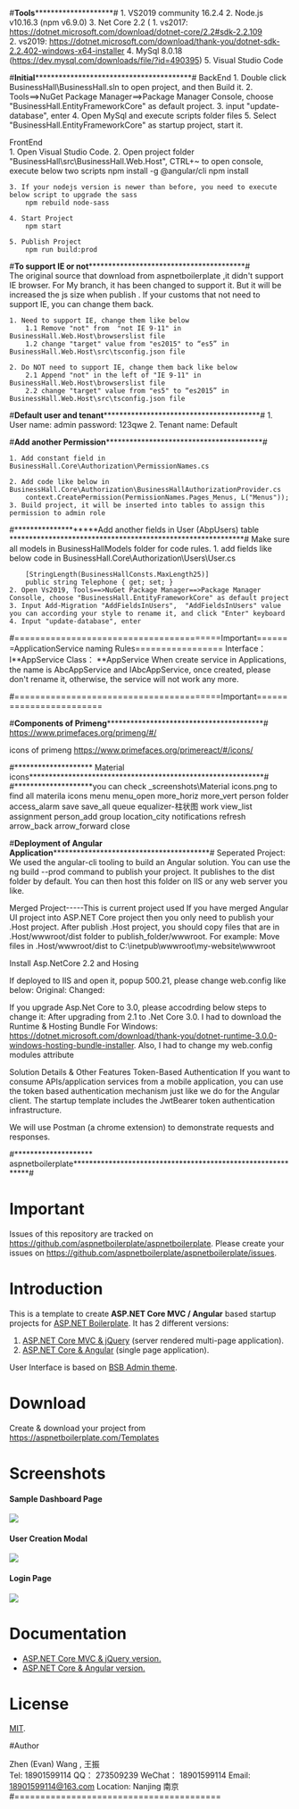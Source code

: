 #****************************************Tools************************************************************#
	1. VS2019 community 16.2.4
	2. Node.js v10.16.3 (npm v6.9.0)
	3. Net Core 2.2  (
		1. vs2017: https://dotnet.microsoft.com/download/dotnet-core/2.2#sdk-2.2.109  
		2. vs2019: https://dotnet.microsoft.com/download/thank-you/dotnet-sdk-2.2.402-windows-x64-installer
	4. MySql 8.0.18 (https://dev.mysql.com/downloads/file/?id=490395)
	5. Visual Studio Code


	

#********************Initial************************************************************#
BackEnd
	1. Double click BusinessHall\BusinessHall.sln to open project, and then Build it.
	2. Tools==>NuGet Package Manager==>Package Manager Console, choose "BusinessHall.EntityFrameworkCore" as default project.
	3. input "update-database", enter
	4. Open MySql and execute  scripts folder files
	5. Select "BusinessHall.EntityFrameworkCore" as startup project, start it.
	
FrontEnd		
	1. Open Visual Studio Code.
	2. Open project folder "BusinessHall\src\BusinessHall.Web.Host",   CTRL+~    to open console, execute below two scripts
		npm install -g @angular/cli
		npm install

	3. If your nodejs version is newer than before, you need to execute below script to upgrade the sass
		npm rebuild node-sass

	4. Start Project
		npm start

	5. Publish Project
		npm run build:prod

#********************To support IE or not************************************************************#	
	The original source that download from aspnetboilerplate ,it didn't support IE browser. For My branch, it has been changed to support it.
	But it will be increased the js size when publish . If your customs that not need to support IE, you can change them back.
	
	1. Need to support IE, change them like below
		1.1 Remove "not" from  "not IE 9-11" in BusinessHall.Web.Host\browserslist file
		1.2 change "target" value from "es2015" to “es5” in BusinessHall.Web.Host\src\tsconfig.json file 
		
	2. Do NOT need to support IE, change them back like below
		2.1 Append "not" in the left of "IE 9-11" in BusinessHall.Web.Host\browserslist file
		2.2 change "target" value from "es5" to “es2015” in BusinessHall.Web.Host\src\tsconfig.json file 
	
#********************Default user and tenant************************************************************#
	1. User name: admin  password: 123qwe
	2. Tenant name: Default

#********************Add another Permission************************************************************#

	1. Add constant field in BusinessHall.Core\Authorization\PermissionNames.cs

	2. Add code like below in BusinessHall.Core\Authorization\BusinessHallAuthorizationProvider.cs
		context.CreatePermission(PermissionNames.Pages_Menus, L("Menus"));
	3. Build project, it will be inserted into tables to assign this permission to admin role
	

#********************Add another fields in User (AbpUsers) table ************************************************************#
Make sure all models in BusinessHallModels folder for code rules.
	1. add fields like below code in BusinessHall.Core\Authorization\Users\User.cs
		
		[StringLength(BusinessHallConsts.MaxLength25)]
        public string Telephone { get; set; }
	2. Open Vs2019, Tools==>NuGet Package Manager==>Package Manager Consolle, choose "BusinessHall.EntityFrameworkCore" as default project
	3. Input Add-Migration "AddFieldsInUsers",  "AddFieldsInUsers" value you can according your style to rename it, and click "Enter" keyboard
	4. Input "update-database", enter

	
#========================================Important=======ApplicationService naming Rules=================
Interface：I**AppService
Class：    **AppService
When create service in Applications, the name is AbcAppService and IAbcAppService, once created, please don't rename it, otherwise, the service will not work any more.

#========================================Important========================


#********************Components of Primeng************************************************************#
https://www.primefaces.org/primeng/#/


icons of primeng
https://www.primefaces.org/primereact/#/icons/
	
	
#******************** Material icons************************************************************# 
#********************you can check _screenshots\Material icons.png to find all materila icons
menu
menu_open
more_horiz
more_vert
person
folder
access_alarm
save
save_all
queue
equalizer-柱状图
work
view_list
assignment
person_add
group
location_city
notifications
refresh
arrow_back
arrow_forward
close


#********************Deployment of Angular Application************************************************************# 
Seperated Project:
We used the angular-cli tooling to build an Angular solution. You can use the ng build --prod command to publish your project. It publishes to the dist folder by default. You can then host this folder on IIS or any web server you like.

Merged Project-----This is current project used
If you have merged Angular UI project into ASP.NET Core project then you only need to publish your .Host project. After publish .Host project, you should copy files that are in .Host/wwwroot/dist folder to publish_folder/wwwroot. 
For example: Move files in    .Host/wwwroot/dist to C:\inetpub\wwwroot\my-website\wwwroot


Install Asp.NetCore 2.2 and Hosing

If deployed to IIS and open it, popup 500.21, please change web.config like below:
Original: <add name="aspNetCore" path="*" verb="*" modules="AspNetCoreModuleV2" resourceType="Unspecified" />
Changed:  <add name="aspNetCore" path="*" verb="*" modules="AspNetCoreModule" resourceType="Unspecified" />

If you upgrade Asp.Net Core to 3.0, please accodrding below steps to change it:
After upgrading from 2.1 to .Net Core 3.0. I had to download the Runtime & Hosting Bundle For Windows: https://dotnet.microsoft.com/download/thank-you/dotnet-runtime-3.0.0-windows-hosting-bundle-installer. Also, I had to change my web.config modules attribute

<?xml version="1.0" encoding="utf-8"?>
<configuration>
  <system.webServer>
    <handlers>
      <add name="aspNetCore" path="*" verb="*" modules="AspNetCoreModuleV2" resourceType="Unspecified" />
    </handlers>
    <aspNetCore processPath="%LAUNCHER_PATH%" arguments="%LAUNCHER_ARGS%" forwardWindowsAuthToken="false" stdoutLogEnabled="false" />
  </system.webServer>
</configuration>



Solution Details & Other Features
Token-Based Authentication
If you want to consume APIs/application services from a mobile application, you can use the token based authentication mechanism just like we do for the Angular client. The startup template includes the JwtBearer token authentication infrastructure.

We will use Postman (a chrome extension) to demonstrate requests and responses.




#******************** aspnetboilerplate************************************************************# 

# Important

Issues of this repository are tracked on https://github.com/aspnetboilerplate/aspnetboilerplate. Please create your issues on https://github.com/aspnetboilerplate/aspnetboilerplate/issues.

# Introduction

This is a template to create **ASP.NET Core MVC / Angular** based startup projects for [ASP.NET Boilerplate](https://aspnetboilerplate.com/Pages/Documents). It has 2 different versions:

1. [ASP.NET Core MVC & jQuery](https://aspnetboilerplate.com/Pages/Documents/Zero/Startup-Template-Core) (server rendered multi-page application).
2. [ASP.NET Core & Angular](https://aspnetboilerplate.com/Pages/Documents/Zero/Startup-Template-Angular) (single page application).
 
User Interface is based on [BSB Admin theme](https://github.com/gurayyarar/AdminBSBMaterialDesign).
 
# Download

Create & download your project from https://aspnetboilerplate.com/Templates

# Screenshots

#### Sample Dashboard Page
![](_screenshots/module-zero-core-template-ui-home.png)

#### User Creation Modal
![](_screenshots/module-zero-core-template-ui-user-create-modal.png)

#### Login Page

![](_screenshots/module-zero-core-template-ui-login.png)

# Documentation

* [ASP.NET Core MVC & jQuery version.](https://aspnetboilerplate.com/Pages/Documents/Zero/Startup-Template-Core)
* [ASP.NET Core & Angular  version.](https://aspnetboilerplate.com/Pages/Documents/Zero/Startup-Template-Angular)

# License

[MIT](LICENSE).

#Author

Zhen (Evan) Wang , 王振    
Tel:     18901599114 
QQ：     273509239
WeChat： 18901599114
Email:   18901599114@163.com
Location: Nanjing 南京
#========================================
